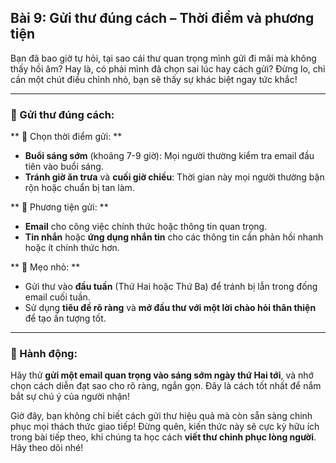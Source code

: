 ## Bài 9: Gửi thư đúng cách – Thời điểm và phương tiện  

Bạn đã bao giờ tự hỏi, tại sao cái thư quan trọng mình gửi đi mãi mà không thấy hồi âm? Hay là, có phải mình đã chọn sai lúc hay cách gửi? Đừng lo, chỉ cần một chút điều chỉnh nhỏ, bạn sẽ thấy sự khác biệt ngay tức khắc!

---

### 📌 Gửi thư đúng cách:  

** 🔹 Chọn thời điểm gửi:  **
- **Buổi sáng sớm** (khoảng 7-9 giờ): Mọi người thường kiểm tra email đầu tiên vào buổi sáng.  
- **Tránh giờ ăn trưa** và **cuối giờ chiều**: Thời gian này mọi người thường bận rộn hoặc chuẩn bị tan làm.

** 🔹 Phương tiện gửi:  **
- **Email** cho công việc chính thức hoặc thông tin quan trọng.  
- **Tin nhắn** hoặc **ứng dụng nhắn tin** cho các thông tin cần phản hồi nhanh hoặc ít chính thức hơn.

** 🔹 Mẹo nhỏ:  **
- Gửi thư vào **đầu tuần** (Thứ Hai hoặc Thứ Ba) để tránh bị lẫn trong đống email cuối tuần.
- Sử dụng **tiêu đề rõ ràng** và **mở đầu thư với một lời chào hỏi thân thiện** để tạo ấn tượng tốt.

---

### 🚀 Hành động:  

Hãy thử **gửi một email quan trọng vào sáng sớm ngày thứ Hai tới**, và nhớ chọn cách diễn đạt sao cho rõ ràng, ngắn gọn. Đây là cách tốt nhất để nắm bắt sự chú ý của người nhận!

Giờ đây, bạn không chỉ biết cách gửi thư hiệu quả mà còn sẵn sàng chinh phục mọi thách thức giao tiếp! Đừng quên, kiến thức này sẽ cực kỳ hữu ích trong bài tiếp theo, khi chúng ta học cách **viết thư chinh phục lòng người**. Hãy theo dõi nhé!